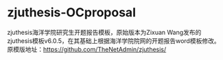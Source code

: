 # zjuthesis-OCproposal
zjuthesis海洋学院研究生开题报告模板，原始版本为Zixuan Wang发布的zjuthesis模板v6.0.5，在其基础上根据海洋学院院网的开题报告word模板修改。
原模版地址：https://github.com/TheNetAdmin/zjuthesis/
